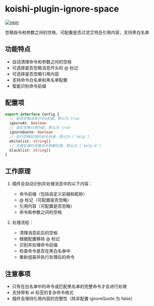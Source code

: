 # koishi-plugin-ignore-space

[![npm](https://img.shields.io/npm/v/koishi-plugin-ignore-space?style=flat-square)](https://www.npmjs.com/package/koishi-plugin-ignore-space)

忽略指令和参数之间的空格，可配置是否过滤艾特及引用内容，支持黑白名单

## 功能特点

- 自动清理命令和参数之间的空格
- 可选择是否忽略消息开头的 @ 标记
- 可选择是否忽略引用内容
- 支持命令白名单和黑名单配置
- 智能识别命令前缀

## 配置项

```typescript
export interface Config {
  // 是否忽略消息开头@前缀，默认为 true
  ignoreAt: boolean
  // 是否忽略引用内容，默认为 true
  ignoreQuote: boolean
  // 进行忽略处理的命令列表，默认为 ['help']
  whitelist: string[]
  // 无需处理的完整命令参数列表，默认为 ['help-H']
  blacklist: string[]
}
```

## 工作原理

1. 插件会自动识别并处理消息中的以下内容：
   - 命令前缀（包括自定义前缀和昵称）
   - @ 标记（可配置是否忽略）
   - 引用内容（可配置是否忽略）
   - 命令和参数之间的空格

2. 处理流程：
   - 清理消息前后的空格
   - 根据配置移除 @ 标记
   - 识别并处理命令前缀
   - 检查命令是否在黑白名单中
   - 重新组装并执行处理后的命令

## 注意事项

- 只有在白名单中的命令或匹配黑名单的完整命令才会进行处理
- 支持带有 at 标签的复杂命令格式
- 插件会保持引用内容的完整性（除非配置 ignoreQuote 为 false）
